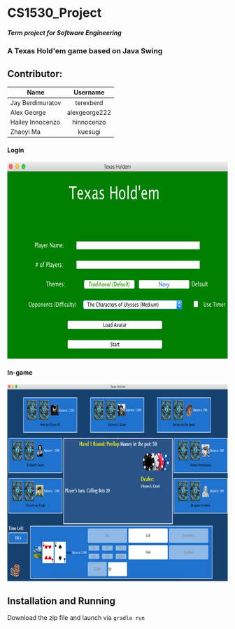 # CS1530_Project
##### Term project for Software Engineering
### A Texas Hold'em game based on Java Swing


## Contributor:
| Name | Username |    
| ------------- |:-------------:|
| Jay Berdimuratov | terexberd |
| Alex George | alexgeorge222 |
| Hailey Innocenzo | hinnocenzo |
| Zhaoyi Ma | kuesugi |


#### Login
<img src="/Login.png" alt="Login" height="450" width="720"/>

#### In-game
<img src="/in-game.png" alt="Login" height="450" width="750"/>


## Installation and Running
Download the zip file and launch via `gradle run`
